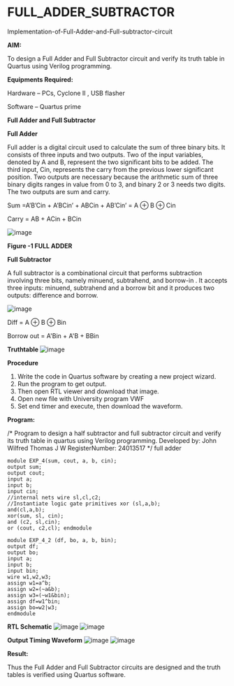 # FULL_ADDER_SUBTRACTOR

Implementation-of-Full-Adder-and-Full-subtractor-circuit

**AIM:**

To design a Full Adder and Full Subtractor circuit and verify its truth table in Quartus using Verilog programming.

**Equipments Required:**

Hardware – PCs, Cyclone II , USB flasher

Software – Quartus prime

**Full Adder and Full Subtractor**

**Full Adder**

Full adder is a digital circuit used to calculate the sum of three binary bits. It consists of three inputs and two outputs. Two of the input variables, denoted by A and B, represent the two significant bits to be added. The third input, Cin, represents the carry from the previous lower significant position. Two outputs are necessary because the arithmetic sum of three binary digits ranges in value from 0 to 3, and binary 2 or 3 needs two digits. The two outputs are sum and carry.

Sum =A’B’Cin + A’BCin’ + ABCin + AB’Cin’ = A ⊕ B ⊕ Cin 

Carry = AB + ACin + BCin

![image](https://github.com/naavaneetha/FULL_ADDER_SUBTRACTOR/assets/154305477/0f30ba51-5ffb-4198-845f-18e054f675e7)

**Figure -1 FULL ADDER**

**Full Subtractor**

A full subtractor is a combinational circuit that performs subtraction involving three bits, namely minuend, subtrahend, and borrow-in . It accepts three inputs: minuend, subtrahend and a borrow bit and it produces two outputs: difference and borrow.

![image](https://github.com/naavaneetha/FULL_ADDER_SUBTRACTOR/assets/154305477/02b24f51-ab51-4304-9ad6-7b81ffc1ead5)

Diff = A ⊕ B ⊕ Bin 

Borrow out = A'Bin + A'B + BBin

**Truthtable**
![image](https://github.com/user-attachments/assets/21bd9226-2022-4e2f-af8f-dc1628146ba8)

**Procedure**

1. Write the code in Quartus software by creating a new project wizard.
2. Run the program to get output.
3. Then open RTL viewer and download that image.
4. Open new file with University program VWF
5. Set end timer and execute, then download the waveform.
   
**Program:**

/* Program to design a half subtractor and full subtractor circuit and verify its truth table in quartus using Verilog programming. 
Developed by: John Wilfred Thomas J W 
RegisterNumber: 24013517
*/
full adder 
```
module EXP_4(sum, cout, a, b, cin);
output sum;
output cout;
input a;
input b;
input cin;
//internal nets wire sl,cl,c2;
//Instantiate logic gate primitives xor (sl,a,b);
and(cl,a,b); 
xor(sum, sl, cin); 
and (c2, sl,cin);
or (cout, c2,cl); endmodule

module EXP_4_2 (df, bo, a, b, bin);
output df;
output bo;
input a;
input b;
input bin;
wire w1,w2,w3;
assign w1=a^b;
assign w2=(~a&b);
assign w3=(~w1&bin);
assign df=w1^bin;
assign bo=w2|w3;
endmodule
```
**RTL Schematic**
![image](https://github.com/user-attachments/assets/0534671c-9761-4359-ad27-94e55c4729b2)
![image](https://github.com/user-attachments/assets/b2f21bd2-4b31-4dd4-9043-d0c977cae10a)

**Output Timing Waveform**
![image](https://github.com/user-attachments/assets/b9f4001a-41c5-4256-854f-48a88218346a)
![image](https://github.com/user-attachments/assets/241e1396-5966-421f-96b2-f97cc4a7e88a)


**Result:**

Thus the Full Adder and Full Subtractor circuits are designed and the truth tables is verified using Quartus software.



